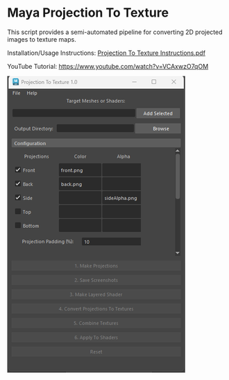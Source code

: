 # Maya Projection To Texture

This script provides a semi-automated pipeline for converting 2D projected images to texture maps. 

Installation/Usage Instructions: <a href="Projection To Texture Instructions.pdf">Projection To Texture Instructions.pdf</a>

YouTube Tutorial: <a href="https://www.youtube.com/watch?v=VCAxwzO7qOM">https://www.youtube.com/watch?v=VCAxwzO7qOM</a>

<img src="UI.png"></img>

